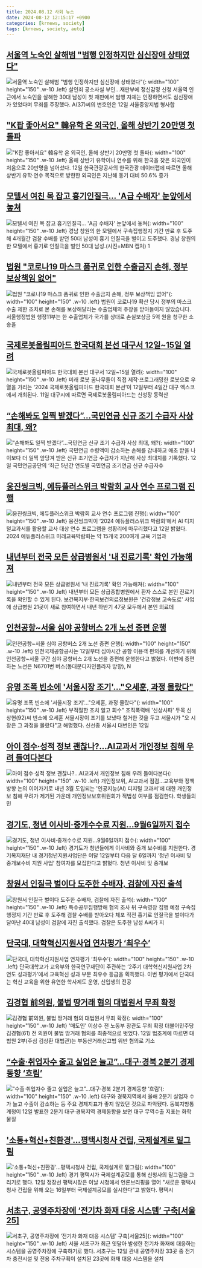 ```yaml
---
title: 2024.08.12 사회 뉴스
date: 2024-08-12 12:15:17 +0900
categories: [krnews, society]
tags: [krnews, society, auto]
---
```

## [서울역 노숙인 살해범 "범행 인정하지만 심신장애 상태였다"](https://n.news.naver.com/mnews/article/001/0014870430)

![서울역 노숙인 살해범 "범행 인정하지만 심신장애 상태였다"](https://mimgnews.pstatic.net/image/origin/001/2024/08/12/14870430.jpg?type=nf220_150){: width="100" height="150" .w-10 .left}
살인죄 공소사실 부인…재판부에 정신감정 신청 서울역 인근에서 노숙인을 살해한 30대 남성이 첫 재판에서 범행 자체는 인정하면서도 심신장애가 있었다며 무죄를 주장했다. A(37)씨의 변호인은 12일 서울중앙지법 형사합

## ["K팝 좋아서요" 韓유학 온 외국인, 올해 상반기 20만명 첫 돌파](https://n.news.naver.com/mnews/article/025/0003379267)

!["K팝 좋아서요" 韓유학 온 외국인, 올해 상반기 20만명 첫 돌파](https://mimgnews.pstatic.net/image/origin/025/2024/08/12/3379267.jpg?type=nf220_150){: width="100" height="150" .w-10 .left}
올해 상반기 유학이나 연수를 위해 한국을 찾은 외국인이 처음으로 20만명을 넘어섰다. 12일 한국관광공사의 한국관광 데이터랩에 따르면 올해 상반기 유학·연수 목적으로 방한한 외국인은 지난해 동기 대비 50.6% 증가

## [모텔서 여친 목 잡고 흉기인질극… 'A급 수배자' 눈앞에서 놓쳐](https://n.news.naver.com/mnews/article/018/0005809096)

![모텔서 여친 목 잡고 흉기인질극… 'A급 수배자' 눈앞에서 놓쳐](https://mimgnews.pstatic.net/image/origin/018/2024/08/11/5809096.jpg?type=nf220_150){: width="100" height="150" .w-10 .left}
경남 창원의 한 모텔에서 구속집행정지 기간 만료 후 도주해 4개월간 검찰 수배를 받던 50대 남성이 흉기 인질극을 벌이고 도주했다. 경남 창원의 한 모텔에서 흉기로 인질극을 벌인 50대 남성.(사진=MBN 캡처) 1

## [법원 "코로나19 마스크 품귀로 인한 수출금지 손해, 정부 보상책임 없어"](https://n.news.naver.com/mnews/article/214/0001367313)

![법원 "코로나19 마스크 품귀로 인한 수출금지 손해, 정부 보상책임 없어"](https://mimgnews.pstatic.net/image/origin/214/2024/08/12/1367313.jpg?type=nf220_150){: width="100" height="150" .w-10 .left}
법원이 코로나19 확산 당시 정부의 마스크 수출 제한 조치로 본 손해를 보상해달라는 수출업체의 주장을 받아들이지 않았습니다. 서울행정법원 행정11부는 한 수출업체가 국가를 상대로 손실보상금 5억 원을 청구한 소송을

## [국제로봇올림피아드 한국대회 본선 대구서 12일~15일 열려](https://n.news.naver.com/mnews/article/003/0012721742)

![국제로봇올림피아드 한국대회 본선 대구서 12일~15일 열려](https://mimgnews.pstatic.net/image/origin/003/2024/08/11/12721742.jpg?type=nf220_150){: width="100" height="150" .w-10 .left}
미래 로봇 꿈나무들이 직접 제작·프로그래밍한 로봇으로 우열을 가리는 ‘2024 국제로봇올림피아드 한국대회 본선’이 12일부터 4일간 대구 엑스코에서 개최된다. 11일 대구시에 따르면 국제로봇올림피아드는 신성장 동력산

## [“손해봐도 일찍 받겠다”…국민연금 신규 조기 수급자 사상 최대, 왜?](https://n.news.naver.com/mnews/article/009/0005348711)

![“손해봐도 일찍 받겠다”…국민연금 신규 조기 수급자 사상 최대, 왜?](https://mimgnews.pstatic.net/image/origin/009/2024/08/12/5348711.jpg?type=nf220_150){: width="100" height="150" .w-10 .left}
국민연금 수령액이 감소하는 손해를 감내하고 애초 받을 나이보다 더 일찍 앞당겨 받은 신규 조기연금 수급자가 지난해 사상 최대치를 기록했다. 12일 국민연금공단의 ‘최근 5년간 연도별 국민연금 조기연금 신규 수급자수

## [웅진씽크빅, 에듀플러스위크 박람회 교사 연수 프로그램 진행](https://n.news.naver.com/mnews/article/016/0002348471)

![웅진씽크빅, 에듀플러스위크 박람회 교사 연수 프로그램 진행](https://mimgnews.pstatic.net/image/origin/016/2024/08/12/2348471.jpg?type=nf220_150){: width="100" height="150" .w-10 .left}
웅진씽크빅이 ‘2024 에듀플러스위크 박람회’에서 AI 디지털교과서를 활용할 교사 대상 연수 프로그램을 성황리에 마무리했다고 12일 밝혔다. 2024 에듀플러스위크 미래교육박람회는 약 15개국 200여개 교육 기업과

## [내년부터 전국 모든 상급병원서 '내 진료기록' 확인 가능해져](https://n.news.naver.com/mnews/article/025/0003379298)

![내년부터 전국 모든 상급병원서 '내 진료기록' 확인 가능해져](https://mimgnews.pstatic.net/image/origin/025/2024/08/12/3379298.jpg?type=nf220_150){: width="100" height="150" .w-10 .left}
내년부터 모든 상급종합병원에서 환자 스스로 본인 진료기록을 확인할 수 있게 된다. 보건복지부·한국보건의료정보원은 '건강정보 고속도로' 사업에 상급병원 21곳이 새로 참여하면서 내년 하반기 47곳 모두에서 본인 의료데

## [인천공항~서울 심야 공항버스 2개 노선 증편 운행](https://n.news.naver.com/mnews/article/018/0005809406)

![인천공항~서울 심야 공항버스 2개 노선 증편 운행](https://mimgnews.pstatic.net/image/origin/018/2024/08/12/5809406.jpg?type=nf220_150){: width="100" height="150" .w-10 .left}
인천국제공항공사는 12일부터 심야시간 공항 이용객 편의를 개선하기 위해 인천공항~서울 구간 심야 공항버스 2개 노선을 증편해 운행한다고 밝혔다. 이번에 증편하는 노선은 N6701번 버스(동대문디자인플라자 방향), N

## [유명 조폭 빈소에 '서울시장 조기'…"오세훈, 과정 몰랐다"](https://n.news.naver.com/mnews/article/629/0000312356)

![유명 조폭 빈소에 '서울시장 조기'…"오세훈, 과정 몰랐다"](https://mimgnews.pstatic.net/image/origin/629/2024/08/12/312356.jpg?type=nf220_150){: width="100" height="150" .w-10 .left}
부적절한 조치 알고 회수" 조직폭력배 '신상사파' 두목 신상현(92)씨 빈소에 오세훈 서울시장이 조기를 보냈다 철거한 것을 두고 서울시가 "오 시장은 그 과정을 몰랐다"고 해명했다. 신선종 서울시 대변인은 12일

## [아이 점수·성적 정보 괜찮나?...AI교과서 개인정보 침해 우려 들여다본다](https://n.news.naver.com/mnews/article/029/0002894452)

![아이 점수·성적 정보 괜찮나?...AI교과서 개인정보 침해 우려 들여다본다](https://mimgnews.pstatic.net/image/origin/029/2024/08/12/2894452.jpg?type=nf220_150){: width="100" height="150" .w-10 .left}
개인정보위, AI교과서 점검…교육부와 정책방향 논의 이어가기로 내년 3월 도입되는 '인공지능(AI) 디지털 교과서'에 대한 개인정보 침해 우려가 제기된 가운데 개인정보보호위원회가 적법성 여부를 점검한다. 학생들의 민

## [경기도, 청년 이사비·중개수수료 지원…9월6일까지 접수](https://n.news.naver.com/mnews/article/277/0005457781)

![경기도, 청년 이사비·중개수수료 지원…9월6일까지 접수](https://mimgnews.pstatic.net/image/origin/277/2024/08/12/5457781.jpg?type=nf220_150){: width="100" height="150" .w-10 .left}
경기도가 청년들에게 이사비와 중개 보수비를 지원한다. 경기복지재단 내 경기청년지원사업단은 이달 12일부터 다음 달 6일까지 ‘청년 이사비 및 중개보수비 지원 사업’ 참여자를 모집한다고 밝혔다. 청년 이사비 및 중개보

## [창원서 인질극 벌이다 도주한 수배자, 검찰에 자진 출석](https://n.news.naver.com/mnews/article/001/0014869814)

![창원서 인질극 벌이다 도주한 수배자, 검찰에 자진 출석](https://mimgnews.pstatic.net/image/origin/001/2024/08/12/14869814.jpg?type=nf220_150){: width="100" height="150" .w-10 .left}
특수공무집행방해 혐의 조사 뒤 구속영장 집행 예정 구속집행정지 기간 만료 후 도주해 검찰 수배를 받아오다 체포 직전 흉기로 인질극을 벌이다가 달아난 40대 남성이 검찰에 자진 출석했다. 검찰은 도주한 남성 A씨가 지

## [단국대, 대학혁신지원사업 연차평가 ‘최우수’](https://n.news.naver.com/mnews/article/277/0005457981)

![단국대, 대학혁신지원사업 연차평가 ‘최우수’](https://mimgnews.pstatic.net/image/origin/277/2024/08/12/5457981.jpg?type=nf220_150){: width="100" height="150" .w-10 .left}
단국대학교가 교육부와 한국연구재단이 주관하는 ‘2주기 대학혁신지원사업 2차연도 성과평가’에서 교육혁신 성과 부문 최우수 등급을 획득했다. 이번 평가에서 단국대는 혁신 교육을 위한 유연한 학사제도 운영, 신입생의 전공

## [김경협 前의원, 불법 땅거래 혐의 대법원서 무죄 확정](https://n.news.naver.com/mnews/article/001/0014869661)

![김경협 前의원, 불법 땅거래 혐의 대법원서 무죄 확정](https://mimgnews.pstatic.net/image/origin/001/2024/08/12/14869661.jpg?type=nf220_150){: width="100" height="150" .w-10 .left}
'매도인' 이상수 전 노동부 장관도 무죄 확정 더불어민주당 김경협(61) 전 의원이 불법 땅거래 혐의를 최종적으로 벗었다. 12일 법조계에 따르면 대법원 2부(주심 김상환 대법관)는 부동산거래신고법 위반 혐의로 기소

## [“수출·취업자수 줄고 실업은 늘고”…대구·경북 2분기 경제동향 ‘흐림’](https://n.news.naver.com/mnews/article/032/0003314378)

![“수출·취업자수 줄고 실업은 늘고”…대구·경북 2분기 경제동향 ‘흐림’](https://mimgnews.pstatic.net/image/origin/032/2024/08/12/3314378.jpg?type=nf220_150){: width="100" height="150" .w-10 .left}
대구와 경북지역에서 올해 2분기 실업자 수가 늘고 수출이 감소하는 등 주요 경제지표가 좋지 않았던 것으로 파악됐다. 동북지방통계청이 12일 발표한 2분기 대구·경북지역 경제동향을 보면 대구 무역수출 지표는 화학물질

## ['소통+혁신+친환경'…평택시청사 건립, 국제설계로 밑그림](https://n.news.naver.com/mnews/article/079/0003927069)

!['소통+혁신+친환경'…평택시청사 건립, 국제설계로 밑그림](https://mimgnews.pstatic.net/image/origin/079/2024/08/12/3927069.jpg?type=nf220_150){: width="100" height="150" .w-10 .left}
경기 평택시가 국제설계공모를 통해 신청사의 밑그림을 그리기로 했다. 12일 정장선 평택시장은 이날 시청에서 언론브리핑을 열어 "새로운 평택시청사 건립을 위해 오는 16일부터 국제설계공모를 실시한다"고 밝혔다. 평택시

## [서초구, 공영주차장에 ‘전기차 화재 대응 시스템’ 구축[서울25]](https://n.news.naver.com/mnews/article/032/0003314353)

![서초구, 공영주차장에 ‘전기차 화재 대응 시스템’ 구축[서울25]](https://mimgnews.pstatic.net/image/origin/032/2024/08/12/3314353.jpg?type=nf220_150){: width="100" height="150" .w-10 .left}
서울 서초구가 최근 잇달아 발생한 전기차 화재에 대응하는 시스템을 공영주차장에 구축하기로 했다. 서초구는 12일 관내 공영주차장 33곳 중 전기차 충전시설 및 전용 주차구획이 설치된 23곳에 화재 대응 시스템을 설치

